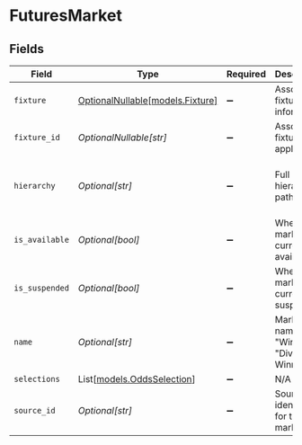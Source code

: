 # FuturesMarket


## Fields

| Field                                                    | Type                                                     | Required                                                 | Description                                              | Example                                                  |
| -------------------------------------------------------- | -------------------------------------------------------- | -------------------------------------------------------- | -------------------------------------------------------- | -------------------------------------------------------- |
| `fixture`                                                | [OptionalNullable[models.Fixture]](../models/fixture.md) | :heavy_minus_sign:                                       | Associated fixture information                           |                                                          |
| `fixture_id`                                             | *OptionalNullable[str]*                                  | :heavy_minus_sign:                                       | Associated fixture ID if applicable                      |                                                          |
| `hierarchy`                                              | *Optional[str]*                                          | :heavy_minus_sign:                                       | Full betting hierarchy path                              | American Football /$/ NFL/$/Futures /$/ Super Bowl 2026  |
| `is_available`                                           | *Optional[bool]*                                         | :heavy_minus_sign:                                       | Whether market is currently available                    |                                                          |
| `is_suspended`                                           | *Optional[bool]*                                         | :heavy_minus_sign:                                       | Whether market is currently suspended                    |                                                          |
| `name`                                                   | *Optional[str]*                                          | :heavy_minus_sign:                                       | Market name (e.g., "Winner", "Division Winner")          |                                                          |
| `selections`                                             | List[[models.OddsSelection](../models/oddsselection.md)] | :heavy_minus_sign:                                       | N/A                                                      |                                                          |
| `source_id`                                              | *Optional[str]*                                          | :heavy_minus_sign:                                       | Source identifier for the market                         |                                                          |